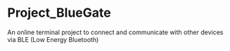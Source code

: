 # Project_BlueGate
An online terminal project to connect and communicate with other devices via BLE (Low Energy Bluetooth)
